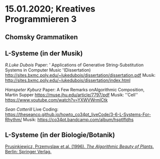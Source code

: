 # 15.01.2020; Kreatives Programmieren 3

## Chomsky Grammatiken

## L-Systeme (in der Musik)

*R.Luke Dubois* 
Paper: ' Applications of Generative String-Substitution Systems in Computer Music '(Dissertation) 
       http://sites.bxmc.poly.edu/~lukedubois/dissertation/dissertation.pdf
Musik: http://sites.bxmc.poly.edu/~lukedubois/dissertation/index.html

*Hanspeter Kyburz*
Paper: A Few Remarks onAlgorithmic Composition, Martin Supper https://muse.jhu.edu/article/7797/pdf
Musik: ''Cell'' https://www.youtube.com/watch?v=YXWVWrmlCtk

*Sean Cotterill*
Live Coding: https://theseanco.github.io/howto_co34pt_liveCode/3-6-L-Systems-For-Rhythm/
Musik: https://co34pt.bandcamp.com/album/hsptlfldhs

## L-Systeme (in der Biologie/Botanik)

[Prusinkiewicz, Przemyslaw et al. (1996). *The Algorithmic Beauty of Plants*. Berlin: Springer Verlag.](http://algorithmicbotany.org/papers/abop/abop.pdf)
